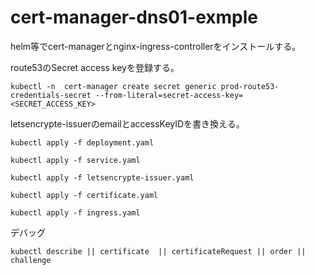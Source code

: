 # cert-manager-dns01-exmple

helm等でcert-managerとnginx-ingress-controllerをインストールする。

route53のSecret access keyを登録する。
```
kubectl -n  cert-manager create secret generic prod-route53-credentials-secret --from-literal=secret-access-key=<SECRET_ACCESS_KEY>
```

letsencrypte-issuerのemailとaccessKeyIDを書き換える。
```
kubectl apply -f deployment.yaml

kubectl apply -f service.yaml

kubectl apply -f letsencrypte-issuer.yaml

kubectl apply -f certificate.yaml

kubectl apply -f ingress.yaml
```

デバッグ
```
kubectl describe || certificate  || certificateRequest || order || challenge
```